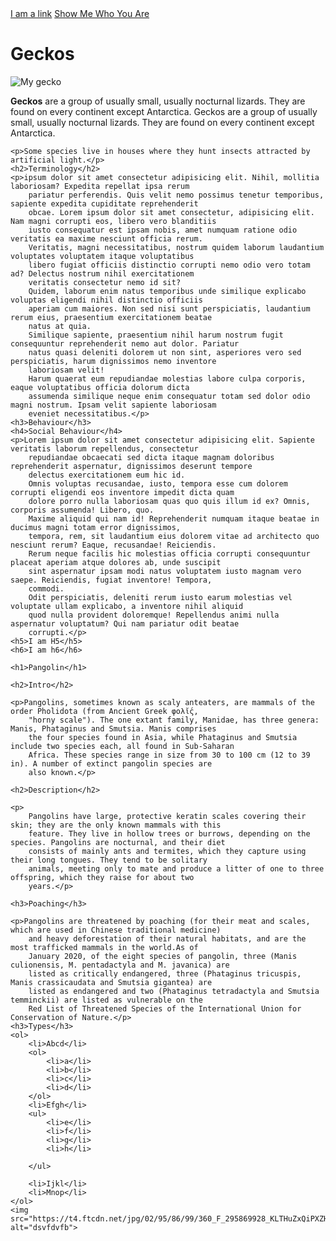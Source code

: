 <!DOCTYPE html>
<html>

<head>
    <title>
        Geckos-Muzu
    </title>
</head>

<body>
    <a href="http://www.google.com">I am a link</a>
    <a href="me.html">Show Me Who You Are</a>
    <h1><b>Geckos</b></h1>
    <img src="gecko.jpeg" alt="My gecko">
    <p><b>Geckos</b> are a group of usually small, usually nocturnal lizards. They are found on every continent except
        Antarctica. Geckos are a group of usually small, usually nocturnal lizards. They are found on every continent
        except Antarctica.</p>


    <p>Some species live in houses where they hunt insects attracted by artificial light.</p>
    <h2>Terminology</h2>
    <p>ipsum dolor sit amet consectetur adipisicing elit. Nihil, mollitia laboriosam? Expedita repellat ipsa rerum
        pariatur perferendis. Quis velit nemo possimus tenetur temporibus, sapiente expedita cupiditate reprehenderit
        obcae. Lorem ipsum dolor sit amet consectetur, adipisicing elit. Nam magni corrupti eos, libero vero blanditiis
        iusto consequatur est ipsam nobis, amet numquam ratione odio veritatis ea maxime nesciunt officia rerum.
        Veritatis, magni necessitatibus, nostrum quidem laborum laudantium voluptates voluptatem itaque voluptatibus
        libero fugiat officiis distinctio corrupti nemo odio vero totam ad? Delectus nostrum nihil exercitationem
        veritatis consectetur nemo id sit?
        Quidem, laborum enim natus temporibus unde similique explicabo voluptas eligendi nihil distinctio officiis
        aperiam cum maiores. Non sed nisi sunt perspiciatis, laudantium rerum eius, praesentium exercitationem beatae
        natus at quia.
        Similique sapiente, praesentium nihil harum nostrum fugit consequuntur reprehenderit nemo aut dolor. Pariatur
        natus quasi deleniti dolorem ut non sint, asperiores vero sed perspiciatis, harum dignissimos nemo inventore
        laboriosam velit!
        Harum quaerat eum repudiandae molestias labore culpa corporis, eaque voluptatibus officia dolorum dicta
        assumenda similique neque enim consequatur totam sed dolor odio magni nostrum. Ipsam velit sapiente laboriosam
        eveniet necessitatibus.</p>
    <h3>Behaviour</h3>
    <h4>Social Behaviour</h4>
    <p>Lorem ipsum dolor sit amet consectetur adipisicing elit. Sapiente veritatis laborum repellendus, consectetur
        repudiandae obcaecati sed dicta itaque magnam doloribus reprehenderit aspernatur, dignissimos deserunt tempore
        delectus exercitationem eum hic id.
        Omnis voluptas recusandae, iusto, tempora esse cum dolorem corrupti eligendi eos inventore impedit dicta quam
        dolore porro nulla laboriosam quas quo quis illum id ex? Omnis, corporis assumenda! Libero, quo.
        Maxime aliquid qui nam id! Reprehenderit numquam itaque beatae in ducimus magni totam error dignissimos,
        tempora, rem, sit laudantium eius dolorem vitae ad architecto quo nesciunt rerum? Eaque, recusandae! Reiciendis.
        Rerum neque facilis hic molestias officia corrupti consequuntur placeat aperiam atque dolores ab, unde suscipit
        sint aspernatur ipsam modi natus voluptatem iusto magnam vero saepe. Reiciendis, fugiat inventore! Tempora,
        commodi.
        Odit perspiciatis, deleniti rerum iusto earum molestias vel voluptate ullam explicabo, a inventore nihil aliquid
        quod nulla provident doloremque! Repellendus animi nulla aspernatur voluptatum? Qui nam pariatur odit beatae
        corrupti.</p>
    <h5>I am H5</h5>
    <h6>I am h6</h6>

    <h1>Pangolin</h1>

    <h2>Intro</h2>

    <p>Pangolins, sometimes known as scaly anteaters, are mammals of the order Pholidota (from Ancient Greek φολῐ́ς,
        "horny scale"). The one extant family, Manidae, has three genera: Manis, Phataginus and Smutsia. Manis comprises
        the four species found in Asia, while Phataginus and Smutsia include two species each, all found in Sub-Saharan
        Africa. These species range in size from 30 to 100 cm (12 to 39 in). A number of extinct pangolin species are
        also known.</p>

    <h2>Description</h2>

    <p>
        Pangolins have large, protective keratin scales covering their skin; they are the only known mammals with this
        feature. They live in hollow trees or burrows, depending on the species. Pangolins are nocturnal, and their diet
        consists of mainly ants and termites, which they capture using their long tongues. They tend to be solitary
        animals, meeting only to mate and produce a litter of one to three offspring, which they raise for about two
        years.</p>

    <h3>Poaching</h3>

    <p>Pangolins are threatened by poaching (for their meat and scales, which are used in Chinese traditional medicine)
        and heavy deforestation of their natural habitats, and are the most trafficked mammals in the world.As of
        January 2020, of the eight species of pangolin, three (Manis culionensis, M. pentadactyla and M. javanica) are
        listed as critically endangered, three (Phataginus tricuspis, Manis crassicaudata and Smutsia gigantea) are
        listed as endangered and two (Phataginus tetradactyla and Smutsia temminckii) are listed as vulnerable on the
        Red List of Threatened Species of the International Union for Conservation of Nature.</p>
    <h3>Types</h3>
    <ol>
        <li>Abcd</li>
        <ol>
            <li>a</li>
            <li>b</li>
            <li>c</li>
            <li>d</li>
        </ol>
        <li>Efgh</li>
        <ul>
            <li>e</li>
            <li>f</li>
            <li>g</li>
            <li>h</li>

        </ul>

        <li>Ijkl</li>
        <li>Mnop</li>
    </ol>
    <img src="https://t4.ftcdn.net/jpg/02/95/86/99/360_F_295869928_KLTHuZxQiPXZHut1rK9T7iVYqfriR7Ic.jpg" alt="dsvfdvfb">

</body>

</html>
